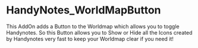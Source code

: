 # HandyNotes_WorldMapButton

This AddOn adds a Button to the Worldmap which allows you to toggle Handynotes.
So this Button allows you to Show or Hide all the Icons created by Handynotes very fast to keep your Worldmap clear if you need it!
